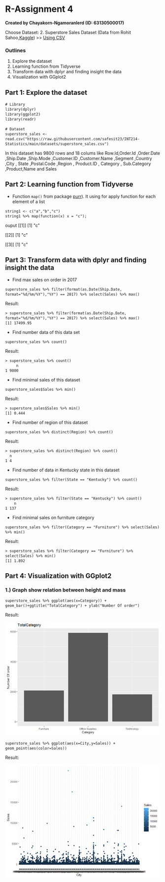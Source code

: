 # R-Assignment 4

**Created by Chayakorn-Ngamoranlerd (ID: 63130500017)**

Choose Dataset:
2. Superstore Sales Dataset (Data from Rohit Sahoo,[Kaggle](https://www.kaggle.com/rohitsahoo/sales-forecasting)) >> [Using CSV](https://raw.githubusercontent.com/safesit23/INT214-Statistics/main/datasets/superstore_sales.csv)


### Outlines
1. Explore the dataset
2. Learning function from Tidyverse
3. Transform data with dplyr and finding insight the data
4. Visualization with GGplot2

## Part 1: Explore the dataset

```
# Library
library(dplyr)
library(ggplot2)
library(readr)

# Dataset
superstore_sales <- read.csv("https://raw.githubusercontent.com/safesit23/INT214-Statistics/main/datasets/superstore_sales.csv")
```

In this dataset has 9800 rows and 18 colums like Row.Id,Order.Id ,Order.Date ,Ship.Date ,Ship.Mode ,Customer.ID ,Customer.Name ,Segment ,Country ,City , State ,Postal.Code ,Region , Product.ID , Category , Sub.Category ,Product,Name and Sales



## Part 2: Learning function from Tidyverse

- Function `map()` from package [purr](https://purrr.tidyverse.org/reference/map.html)). It using for apply function for each element of a list

```
string1 <- c("a","b","c")
string1 %>% map(function(x) x = "c");
```
ouput
[[1]]
[1] "c"

[[2]]
[1] "c"

[[3]]
[1] "c"

## Part 3: Transform data with dplyr and finding insight the data

- Find max sales on order in 2017

```
superstore_sales %>% filter(format(as.Date(Ship.Date, format="%d/%m/%Y"),"%Y") == 2017) %>% select(Sales) %>% max()
```

Result:

```
> superstore_sales %>% filter(format(as.Date(Ship.Date, format="%d/%m/%Y"),"%Y") == 2017) %>% select(Sales) %>% max()
[1] 17499.95
```
- Find number data of this data set

```
superstore_sales %>% count()
```

Result:

```
> superstore_sales %>% count()
     n
1 9800
```

- Find minimal sales of this dataset

```
superstore_sales$Sales %>% min()
```

Result:

```
> superstore_sales$Sales %>% min()
[1] 0.444
```

- Find number of region of this dataset

```
superstore_sales %>% distinct(Region) %>% count()
```

Result:

```
> superstore_sales %>% distinct(Region) %>% count()
  n
1 4
```
- Find number of data in Kentucky state in this dataset

```
superstore_sales %>% filter(State == "Kentucky") %>% count()
```

Result:

```
> superstore_sales %>% filter(State == "Kentucky") %>% count()
    n
1 137
```
- Find minimal sales on furniture category

```
superstore_sales %>% filter(Category == "Furniture") %>% select(Sales) %>% min()
```

Result:

```
> superstore_sales %>% filter(Category == "Furniture") %>% select(Sales) %>% min()
[1] 1.892
```
## Part 4: Visualization with GGplot2
### 1.) Graph show relation between height and mass
```
superstore_sales %>% ggplot(aes(x=Category)) + geom_bar()+ggtitle("TotalCategory") + ylab("Number Of order")
```
Result:

![TotalCategory](plot1.png)

````
superstore_sales %>% ggplot(aes(x=City,y=Sales)) + geom_point(aes(color=Sales))
````
Result:

![CitySales](plot2.png)
